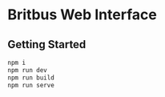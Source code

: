 # Britbus Web Interface

## Getting Started
```sh
npm i
npm run dev
npm run build
npm run serve
```
